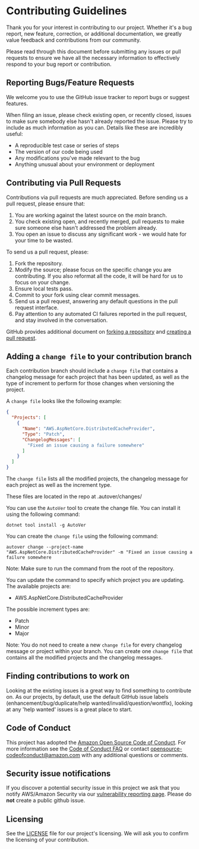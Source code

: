 # Contributing Guidelines

Thank you for your interest in contributing to our project. Whether it's a bug report, new feature, correction, or additional
documentation, we greatly value feedback and contributions from our community.

Please read through this document before submitting any issues or pull requests to ensure we have all the necessary
information to effectively respond to your bug report or contribution.


## Reporting Bugs/Feature Requests

We welcome you to use the GitHub issue tracker to report bugs or suggest features.

When filing an issue, please check existing open, or recently closed, issues to make sure somebody else hasn't already
reported the issue. Please try to include as much information as you can. Details like these are incredibly useful:

* A reproducible test case or series of steps
* The version of our code being used
* Any modifications you've made relevant to the bug
* Anything unusual about your environment or deployment


## Contributing via Pull Requests
Contributions via pull requests are much appreciated. Before sending us a pull request, please ensure that:

1. You are working against the latest source on the *main* branch.
2. You check existing open, and recently merged, pull requests to make sure someone else hasn't addressed the problem already.
3. You open an issue to discuss any significant work - we would hate for your time to be wasted.

To send us a pull request, please:

1. Fork the repository.
2. Modify the source; please focus on the specific change you are contributing. If you also reformat all the code, it will be hard for us to focus on your change.
3. Ensure local tests pass.
4. Commit to your fork using clear commit messages.
5. Send us a pull request, answering any default questions in the pull request interface.
6. Pay attention to any automated CI failures reported in the pull request, and stay involved in the conversation.

GitHub provides additional document on [forking a repository](https://help.github.com/articles/fork-a-repo/) and
[creating a pull request](https://help.github.com/articles/creating-a-pull-request/).

## Adding a `change file` to your contribution branch

Each contribution branch should include a `change file` that contains a changelog message for each project that has been updated, as well as the type of increment to perform for those changes when versioning the project.

A `change file` looks like the following example:
```json
{
  "Projects": [
    {
      "Name": "AWS.AspNetCore.DistributedCacheProvider",
      "Type": "Patch",
      "ChangelogMessages": [
        "Fixed an issue causing a failure somewhere"
      ]
    }
  ]
}
```
The `change file` lists all the modified projects, the changelog message for each project as well as the increment type. 

These files are located in the repo at .autover/changes/

You can use the `AutoVer` tool to create the change file. You can install it using the following command:
```
dotnet tool install -g AutoVer
```

You can create the `change file` using the following command:
```
autover change --project-name "AWS.AspNetCore.DistributedCacheProvider" -m "Fixed an issue causing a failure somewhere
```
Note: Make sure to run the command from the root of the repository.

You can update the command to specify which project you are updating.
The available projects are:
* AWS.AspNetCore.DistributedCacheProvider

The possible increment types are:
* Patch
* Minor
* Major

Note: You do not need to create a new `change file` for every changelog message or project within your branch. You can create one `change file` that contains all the modified projects and the changelog messages.

## Finding contributions to work on
Looking at the existing issues is a great way to find something to contribute on. As our projects, by default, use the default GitHub issue labels (enhancement/bug/duplicate/help wanted/invalid/question/wontfix), looking at any 'help wanted' issues is a great place to start.


## Code of Conduct
This project has adopted the [Amazon Open Source Code of Conduct](https://aws.github.io/code-of-conduct).
For more information see the [Code of Conduct FAQ](https://aws.github.io/code-of-conduct-faq) or contact
opensource-codeofconduct@amazon.com with any additional questions or comments.


## Security issue notifications
If you discover a potential security issue in this project we ask that you notify AWS/Amazon Security via our [vulnerability reporting page](http://aws.amazon.com/security/vulnerability-reporting/). Please do **not** create a public github issue.


## Licensing

See the [LICENSE](LICENSE) file for our project's licensing. We will ask you to confirm the licensing of your contribution.
